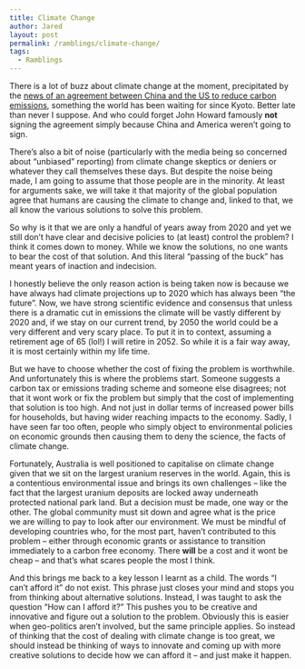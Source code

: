 ```yaml
---
title: Climate Change
author: Jared
layout: post
permalink: /ramblings/climate-change/
tags:
  - Ramblings
---
```

There is a lot of buzz about climate change at the moment, precipitated by the [news of an agreement between China and the US to reduce carbon emissions][1], something the world has been waiting for since Kyoto. Better late than never I suppose. And who could forget John Howard famously **not** signing the agreement simply because China and America weren&#8217;t going to sign.

There&#8217;s also a bit of noise (particularly with the media being so concerned about &#8220;unbiased&#8221; reporting) from climate change skeptics or deniers or whatever they call themselves these days. But despite the noise being made, I am going to assume that those people are in the minority. At least for arguments sake, we will take it that majority of the global population agree that humans are causing the climate to change and, linked to that, we all know the various solutions to solve this problem.

So why is it that we are only a handful of years away from 2020 and yet we still don&#8217;t have clear and decisive policies to (at least) control the problem? I think it comes down to money. While we know the solutions, no one wants to bear the cost of that solution. And this literal &#8220;passing of the buck&#8221; has meant years of inaction and indecision.

I honestly believe the only reason action is being taken now is because we have always had climate projections up to 2020 which has always been &#8220;the future&#8221;. Now, we have strong scientific evidence and consensus that unless there is a dramatic cut in emissions the climate will be vastly different by 2020 and, if we stay on our current trend, by 2050 the world could be a very different and very scary place. To put it in to context, assuming a retirement age of 65 (lol!) I will retire in 2052. So while it is a fair way away, it is most certainly within my life time.

But we have to choose whether the cost of fixing the problem is worthwhile. And unfortunately this is where the problems start. Someone suggests a carbon tax or emissions trading scheme and someone else disagrees; not that it wont work or fix the problem but simply that the cost of implementing that solution is too high. And not just in dollar terms of increased power bills for households, but having wider reaching impacts to the economy. Sadly, I have seen far too often, people who simply object to environmental policies on economic grounds then causing them to deny the science, the facts of climate change.

Fortunately, Australia is well positioned to capitalise on climate change given that we sit on the largest uranium reserves in the world. Again, this is a contentious environmental issue and brings its own challenges &#8211; like the fact that the largest uranium deposits are locked away underneath protected national park land. But a decision must be made, one way or the other. The global community must sit down and agree what is the price we are willing to pay to look after our environment. We must be mindful of developing countries who, for the most part, haven&#8217;t contributed to this problem &#8211; either through economic grants or assistance to transition immediately to a carbon free economy. There **will** be a cost and it wont be cheap &#8211; and that&#8217;s what scares people the most I think.

And this brings me back to a key lesson I learnt as a child. The words &#8220;I can&#8217;t afford it&#8221; do not exist. This phrase just closes your mind and stops you from thinking about alternative solutions. Instead, I was taught to ask the question &#8220;How can I afford it?&#8221; This pushes you to be creative and innovative and figure out a solution to the problem. Obviously this is easier when geo-politics aren&#8217;t involved, but the same principle applies. So instead of thinking that the cost of dealing with climate change is too great, we should instead be thinking of ways to innovate and coming up with more creative solutions to decide how we can afford it &#8211; and just make it happen.

 [1]: http://www.abc.net.au/news/2014-11-12/china-and-us-agree-on-ambitous-gas-emissions-targets/5886200
